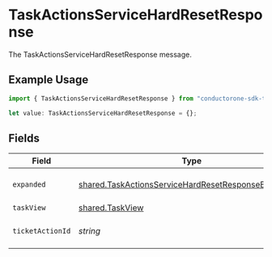 # TaskActionsServiceHardResetResponse

The TaskActionsServiceHardResetResponse message.

## Example Usage

```typescript
import { TaskActionsServiceHardResetResponse } from "conductorone-sdk-typescript/sdk/models/shared";

let value: TaskActionsServiceHardResetResponse = {};
```

## Fields

| Field                                                                                                                             | Type                                                                                                                              | Required                                                                                                                          | Description                                                                                                                       |
| --------------------------------------------------------------------------------------------------------------------------------- | --------------------------------------------------------------------------------------------------------------------------------- | --------------------------------------------------------------------------------------------------------------------------------- | --------------------------------------------------------------------------------------------------------------------------------- |
| `expanded`                                                                                                                        | [shared.TaskActionsServiceHardResetResponseExpanded](../../../sdk/models/shared/taskactionsservicehardresetresponseexpanded.md)[] | :heavy_minus_sign:                                                                                                                | The expanded field.                                                                                                               |
| `taskView`                                                                                                                        | [shared.TaskView](../../../sdk/models/shared/taskview.md)                                                                         | :heavy_minus_sign:                                                                                                                | N/A                                                                                                                               |
| `ticketActionId`                                                                                                                  | *string*                                                                                                                          | :heavy_minus_sign:                                                                                                                | The ticketActionId field.                                                                                                         |